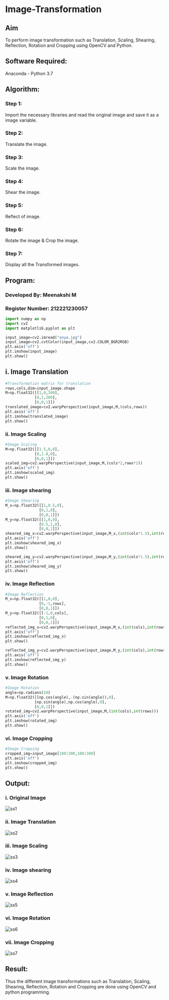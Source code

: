 # Image-Transformation
## Aim
To perform image transformation such as Translation, Scaling, Shearing, Reflection, Rotation and Cropping using OpenCV and Python.

## Software Required:
Anaconda - Python 3.7

## Algorithm:
### Step 1:
Import the necessary libraries and read the original image and save it as a image variable.

### Step 2:
Translate the image.

### Step 3:
Scale the image.

### Step 4:
Shear the image.

### Step 5:
Reflect of image.

### Step 6:
Rotate the image & Crop the image.

### Step 7:
Display all the Transformed images.

## Program:
### Developed By: Meenakshi M
### Register Number: 212221230057
```py
import numpy as np
import cv2
import matplotlib.pyplot as plt

input_image=cv2.imread("anya.jpg")
input_image=cv2.cvtColor(input_image,cv2.COLOR_BGR2RGB)
plt.axis('off')
plt.imshow(input_image)
plt.show()
```
## i. Image Translation
```py
#Transformation matrix for translation
rows,cols,dim=input_image.shape
M=np.float32([[1,0,100],
             [0,1,200],
             [0,0,1]])
translated_image=cv2.warpPerspective(input_image,M,(cols,rows))
plt.axis('off')
plt.imshow(translated_image)
plt.show()
```

### ii. Image Scaling
```py
#Image Scaling
M=np.float32([[1.5,0,0],
             [0,1.8,0],
             [0,0,1]])
scaled_img=cv2.warpPerspective(input_image,M,(cols*2,rows*2))
plt.axis('off')
plt.imshow(scaled_img)
plt.show()
```

### iii. Image shearing
```py
#Image Shearing
M_x=np.float32([[1,0.5,0],
               [0,1,0],
               [0,0,1]])
M_y=np.float32([[1,0,0],
               [0.5,1,0],
               [0,0,1]])
sheared_img_x=cv2.warpPerspective(input_image,M_x,(int(cols*1.5),int(rows*1.5)))
plt.axis('off')
plt.imshow(sheared_img_x)
plt.show()

sheared_img_y=cv2.warpPerspective(input_image,M_y,(int(cols*1.5),int(rows*1.5)))
plt.axis('off')
plt.imshow(sheared_img_y)
plt.show()
```

### iv. Image Reflection
```py
#Image Reflection
M_x=np.float32([[1,0,0],
               [0,-1,rows],
               [0,0,1]])
M_y=np.float32([[-1,0,cols],
               [0,1,0],
               [0,0,1]])
reflected_img_x=cv2.warpPerspective(input_image,M_x,(int(cols),int(rows)))
plt.axis('off')
plt.imshow(reflected_img_x)
plt.show()

reflected_img_y=cv2.warpPerspective(input_image,M_y,(int(cols),int(rows)))
plt.axis('off')
plt.imshow(reflected_img_y)
plt.show()
```

### v. Image Rotation
```py
#Image Rotation
angle=np.radians(10)
M=np.float32([[np.cos(angle),-(np.sin(angle)),0],
             [np.sin(angle),np.cos(angle),0],
             [0,0,1]])
rotated_img=cv2.warpPerspective(input_image,M,(int(cols),int(rows)))
plt.axis('off')
plt.imshow(rotated_img)
plt.show()
```

### vi. Image Cropping
```py
#Image Cropping
cropped_img=input_image[100:300,100:300]
plt.axis('off')
plt.imshow(cropped_img)
plt.show()
```

## Output:
### i. Original Image
![ss1](./ss1.png)

### ii. Image Translation
![ss2](./ss2.png)

### iii. Image Scaling
![ss3](./ss3.png)

### iv. Image shearing
![ss4](./ss4.png)

### v. Image Reflection
![ss5](./ss5.png)

### vi. Image Rotation
![ss6](./ss6.png)

### vii. Image Cropping
![ss7](./ss7.png)

## Result: 

Thus the different image transformations such as Translation, Scaling, Shearing, Reflection, Rotation and Cropping are done using OpenCV and python programming.

